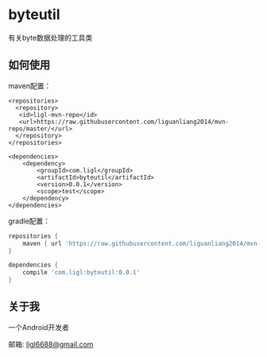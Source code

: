 # byteutil

有关byte数据处理的工具类

## 如何使用

maven配置：

```maven
<repositories>
  <repository>
   <id>ligl-mvn-repo</id>
   <url>https://raw.githubusercontent.com/liguanliang2014/mvn-repo/master/</url>
  </repository>
</repositories>
  
<dependencies>
	<dependency>
		<groupId>com.ligl</groupId>
		<artifactId>byteutil</artifactId>
		<version>0.0.1</version>
		<scope>test</scope>
	</dependency>
</dependencies>
```

gradle配置：

```gradle
repositories {
    maven { url 'https://raw.githubusercontent.com/liguanliang2014/mvn-repo/master'}
}

dependencies {
    compile 'com.ligl:byteutil:0.0.1'
}
```

## 关于我
一个Android开发者

邮箱: ligl6688@gmail.com
